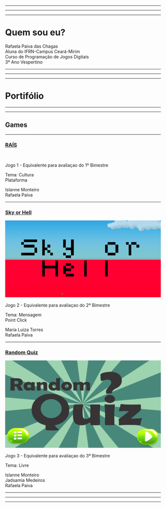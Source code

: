 * * *   
* * * 
* * *  

# Quem sou eu?

 Rafaela Paiva das Chagas  
 Aluna do IFRN-Campus Ceará-Mirim  
 Curso de Programação de Jogos Digitais  
 3º Ano Vespertino

* * *   
* * * 
* * *  

# Portifólio  

* * *  
* * *  
## Games   
* * *

### [RAÍS](https://...)  

[![]()]()  

Jogo 1 - Equivalente para avaliaçao do 1º Bimestre

Tema: Cultura  
Plataforma  

Islanne Monteiro  
Rafaela Paiva  
  
* * *  

### [Sky or Hell]()

[![](SoH.png)](https://rafaelapaivva.github.io/JogoSkyOrHelll/)  

Jogo 2 - Equivalente para avaliaçao do 2º Bimestre  

Tema: Mensagem   
Point Click  

Maria Luiza Torres  
Rafaela Paiva   

* * *  

### [Random Quiz]()

[![](RQ.png)](https://jadsamiamedeiros.github.io/randomquiz/)    

Jogo 3 - Equivalente para avaliaçao do 3º Bimestre  

Tema: Livre  

Islanne Monteiro  
Jadsamia Medeiros  
Rafaela Paiva  

* * *   
* * *   
* * *  

